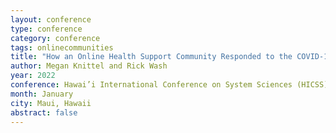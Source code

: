 ```yaml
---
layout: conference
type: conference
category: conference
tags: onlinecommunities
title: "How an Online Health Support Community Responded to the COVID-19 Crisis "
author: Megan Knittel and Rick Wash
year: 2022
conference: Hawai’i International Conference on System Sciences (HICSS)
month: January
city: Maui, Hawaii
abstract: false
---
```


<!-- 
file: ""
acmdl: 
doi: 
 -->
